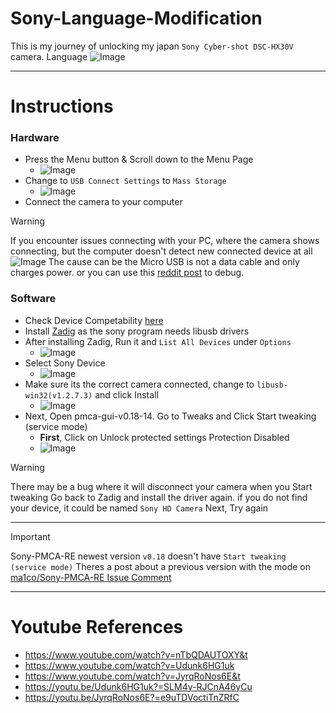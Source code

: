 # Sony-Language-Modification

This is my journey of unlocking my japan `Sony Cyber-shot DSC-HX30V` camera.
Language
![Image](https://github.com/user-attachments/assets/48205ab3-8494-428d-ab33-71c64c2b1686)

---

# Instructions

### Hardware

-   Press the Menu button & Scroll down to the Menu Page
    -   ![Image](https://github.com/user-attachments/assets/554c1232-ab94-4bda-baf6-a541d83f7333)
-   Change to `USB Connect Settings` to `Mass Storage`
    -   ![Image](https://github.com/user-attachments/assets/07e50eca-a90a-475f-899c-325a2ba94ea7)
-   Connect the camera to your computer
> [!WARNING]  
> If you encounter issues connecting with your PC, where the camera shows connecting, but the computer doesn't detect new connected device at all
> ![Image](https://github.com/user-attachments/assets/0bbaea00-c571-485d-a7cd-c2a04a33c6a4)
> The cause can be the Micro USB is not a data cable and only charges power.
> or you can use this [reddit post](https://www.reddit.com/r/sony/comments/l0bw55/camera_stuck_on_connecting_when_using_imaging/) to debug.

### Software

-   Check Device Competability [here](https://openmemories.readthedocs.io/devices.html)
-   Install [Zadig](https://zadig.akeo.ie/) as the sony program needs libusb drivers
-   After installing Zadig, Run it and `List All Devices` under `Options`
    -   ![Image](https://github.com/user-attachments/assets/77c91262-ee6d-445c-a6b0-94d811ff4636)
-   Select Sony Device
    -   ![Image](https://github.com/user-attachments/assets/67a8f08e-ab4b-4b48-9187-d930963576f8)
-   Make sure its the correct camera connected, change to `libusb-win32(v1.2.7.3)` and click Install
    -   ![Image](https://github.com/user-attachments/assets/dbc029bd-f228-43b9-a17f-59b63def3585)
-   Next, Open pmca-gui-v0.18-14. Go to Tweaks and Click Start tweaking (service mode)
    -   **First**, Click on Unlock protected settings Protection Disabled
    -   ![Image](https://github.com/user-attachments/assets/7712680a-2693-45a7-aafe-b859dfe07cf7)
> [!WARNING]  
> There may be a bug where it will disconnect your camera when you Start tweaking
> Go back to Zadig and install the driver again. if you do not find your device, it could be named `Sony HD Camera`
> Next, Try again

---

> [!Important]
> Sony-PMCA-RE newest version `v0.18` doesn't have `Start tweaking (service mode)`
> Theres a post about a previous version with the mode on [ma1co/Sony-PMCA-RE Issue Comment](https://github.com/ma1co/Sony-PMCA-RE/issues/308#issuecomment-1284330632)

---

# Youtube References

-   https://www.youtube.com/watch?v=nTbQDAUTOXY&t
-   https://www.youtube.com/watch?v=Udunk6HG1uk
-   https://www.youtube.com/watch?v=JyrqRoNos6E&t
-   https://youtu.be/Udunk6HG1uk?=SLM4y-RJCnA46yCu
-   https://youtu.be/JyrqRoNos6E?=e9uTDVoctiTnZRfC
